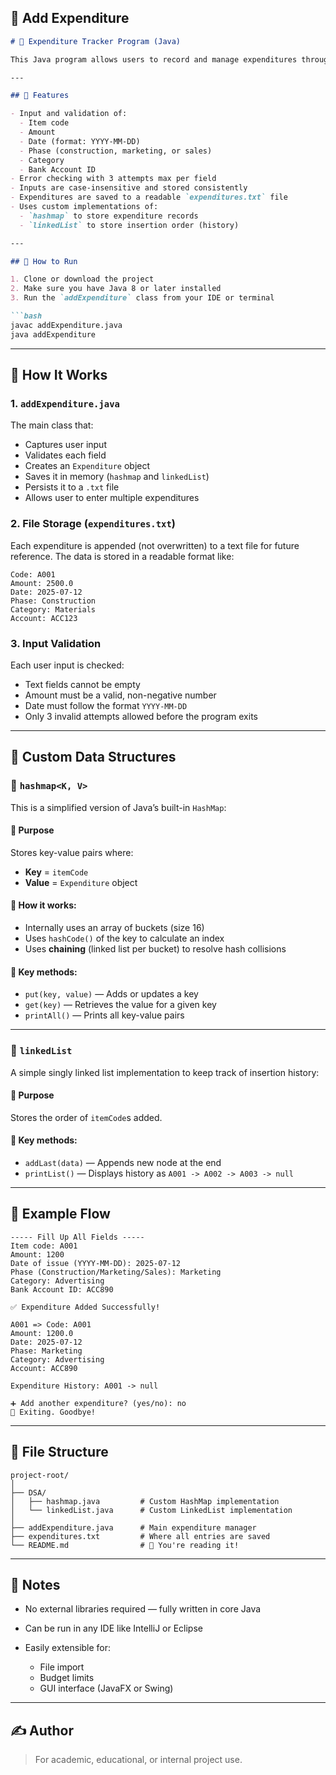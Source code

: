 

## 📘 Add Expenditure

````markdown
# 🧾 Expenditure Tracker Program (Java)

This Java program allows users to record and manage expenditures through the terminal. It stores each expenditure entry in memory (using custom data structures) and appends them to a `.txt` file for long-term storage.

---

## 📌 Features

- Input and validation of:
  - Item code
  - Amount
  - Date (format: YYYY-MM-DD)
  - Phase (construction, marketing, or sales)
  - Category
  - Bank Account ID
- Error checking with 3 attempts max per field
- Inputs are case-insensitive and stored consistently
- Expenditures are saved to a readable `expenditures.txt` file
- Uses custom implementations of:
  - `hashmap` to store expenditure records
  - `linkedList` to store insertion order (history)

---

## 🏁 How to Run

1. Clone or download the project
2. Make sure you have Java 8 or later installed
3. Run the `addExpenditure` class from your IDE or terminal

```bash
javac addExpenditure.java
java addExpenditure
````

---

## 🧠 How It Works

### 1. `addExpenditure.java`

The main class that:

* Captures user input
* Validates each field
* Creates an `Expenditure` object
* Saves it in memory (`hashmap` and `linkedList`)
* Persists it to a `.txt` file
* Allows user to enter multiple expenditures

### 2. File Storage (`expenditures.txt`)

Each expenditure is appended (not overwritten) to a text file for future reference. The data is stored in a readable format like:

```
Code: A001
Amount: 2500.0
Date: 2025-07-12
Phase: Construction
Category: Materials
Account: ACC123

```

### 3. Input Validation

Each user input is checked:

* Text fields cannot be empty
* Amount must be a valid, non-negative number
* Date must follow the format `YYYY-MM-DD`
* Only 3 invalid attempts allowed before the program exits

---

## 🧱 Custom Data Structures

### 🧮 `hashmap<K, V>`

This is a simplified version of Java’s built-in `HashMap`:

#### 🔹 Purpose

Stores key-value pairs where:

* **Key** = `itemCode`
* **Value** = `Expenditure` object

#### 🔹 How it works:

* Internally uses an array of buckets (size 16)
* Uses `hashCode()` of the key to calculate an index
* Uses **chaining** (linked list per bucket) to resolve hash collisions

#### 🔹 Key methods:

* `put(key, value)` — Adds or updates a key
* `get(key)` — Retrieves the value for a given key
* `printAll()` — Prints all key-value pairs

---

### 🔗 `linkedList`

A simple singly linked list implementation to keep track of insertion history:

#### 🔹 Purpose

Stores the order of `itemCode`s added.

#### 🔹 Key methods:

* `addLast(data)` — Appends new node at the end
* `printList()` — Displays history as `A001 -> A002 -> A003 -> null`

---

## 🔁 Example Flow

```text
----- Fill Up All Fields -----
Item code: A001
Amount: 1200
Date of issue (YYYY-MM-DD): 2025-07-12
Phase (Construction/Marketing/Sales): Marketing
Category: Advertising
Bank Account ID: ACC890

✅ Expenditure Added Successfully!

A001 => Code: A001
Amount: 1200.0
Date: 2025-07-12
Phase: Marketing
Category: Advertising
Account: ACC890

Expenditure History: A001 -> null

➕ Add another expenditure? (yes/no): no
👋 Exiting. Goodbye!
```

---

## 📂 File Structure

```
project-root/
│
├── DSA/
│   ├── hashmap.java         # Custom HashMap implementation
│   └── linkedList.java      # Custom LinkedList implementation
│
├── addExpenditure.java      # Main expenditure manager
├── expenditures.txt         # Where all entries are saved
└── README.md                # 📘 You're reading it!
```

---

## 📌 Notes

* No external libraries required — fully written in core Java
* Can be run in any IDE like IntelliJ or Eclipse
* Easily extensible for:

    * File import
    * Budget limits
    * GUI interface (JavaFX or Swing)

---

## ✍️ Author


> For academic, educational, or internal project use.
